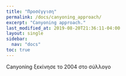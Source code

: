 ```yaml
---
title: "Προσέγγιση"
permalink: /docs/canyoning_approach/
excerpt: "Canyoning approach."
last_modified_at: 2019-08-20T21:36:11-04:00
layout: single
sidebar: 
  nav: "docs"
toc: true
---
```


Canyoning ξεκίνησε το 2004 στο σύλλογο